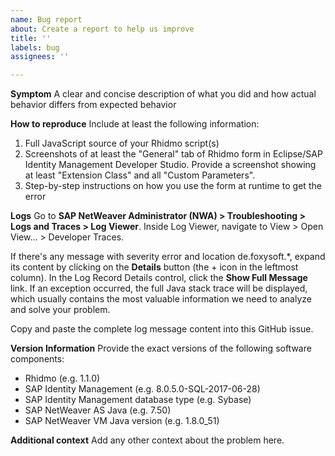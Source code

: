 ```yaml
---
name: Bug report
about: Create a report to help us improve
title: ''
labels: bug
assignees: ''

---
```


**Symptom**
A clear and concise description of what you did and how actual behavior differs from expected behavior

**How to reproduce**
Include at least the following information:
1. Full JavaScript source of your Rhidmo script(s)
2. Screenshots of at least the "General" tab of Rhidmo form in Eclipse/SAP Identity Management Developer Studio. Provide a screenshot showing at least "Extension Class" and all "Custom Parameters".
3. Step-by-step instructions on how you use the form at runtime to get the error

**Logs**
Go to **SAP NetWeaver Administrator (NWA) > Troubleshooting > Logs and Traces > Log Viewer**. Inside Log Viewer, navigate to View > Open View... > Developer Traces. 

If there's any message with severity error and location de.foxysoft.\*, expand its content by clicking on the **Details** button (the + icon in the leftmost column). In the Log Record Details control, click the **Show Full Message** link. If an exception occurred, the full Java stack trace will be displayed, which usually contains the most valuable information we need to analyze and solve your problem.

Copy and paste the complete log message content into this GitHub issue.

**Version Information**
Provide the exact versions of the following software components:
- Rhidmo (e.g. 1.1.0) 
- SAP Identity Management (e.g. 8.0.5.0-SQL-2017-06-28)
- SAP Identity Management database type (e.g. Sybase)
- SAP NetWeaver AS Java (e.g. 7.50)
- SAP NetWeaver VM Java version (e.g. 1.8.0_51)

**Additional context**
Add any other context about the problem here.
